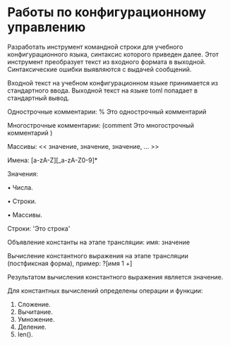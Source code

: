# Работы по конфигурационному управлению

Разработать инструмент командной строки для учебного конфигурационного
языка, синтаксис которого приведен далее. Этот инструмент преобразует текст из
входного формата в выходной. Синтаксические ошибки выявляются с выдачей
сообщений.

Входной текст на учебном конфигурационном языке принимается из
стандартного ввода. Выходной текст на языке toml попадает в стандартный
вывод.

Однострочные комментарии:
% Это однострочный комментарий

Многострочные комментарии:
(comment
Это многострочный
комментарий
)

Массивы:
<< значение, значение, значение, ... >>

Имена:
[a-zA-Z][_a-zA-Z0-9]*

Значения:

• Числа.

• Строки.

• Массивы.

Строки:
'Это строка'

Объявление константы на этапе трансляции:
имя: значение

Вычисление константного выражения на этапе трансляции (постфиксная
форма), пример:
?[имя 1 +]

Результатом вычисления константного выражения является значение.

Для константных вычислений определены операции и функции:
1. Сложение.
2. Вычитание.
3. Умножение.
4. Деление.
5. len().
